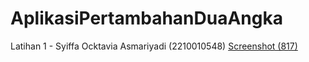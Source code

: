 # AplikasiPertambahanDuaAngka
 Latihan 1 - Syiffa Ocktavia Asmariyadi (2210010548)
[Screenshot (817)](https://github.com/user-attachments/assets/7b780248-a84d-4e2a-a85f-fef79ad2dd86)
